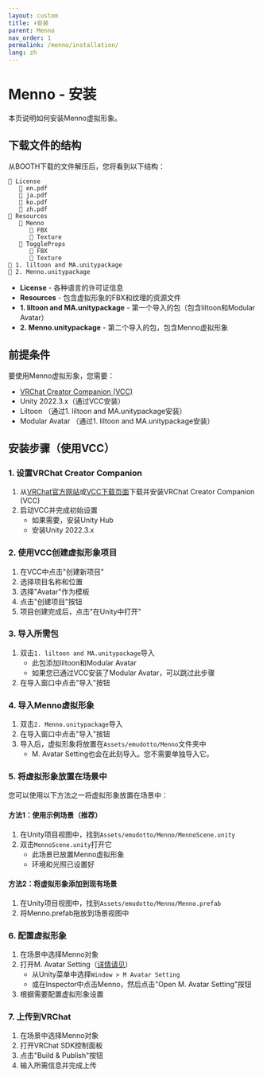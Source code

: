 ```yaml
---
layout: custom
title: ⬇️安装
parent: Menno
nav_order: 1
permalink: /menno/installation/
lang: zh
---
```


# Menno - 安装

本页说明如何安装Menno虚拟形象。

## 下载文件的结构

从BOOTH下载的文件解压后，您将看到以下结构：

```
📁 License
   📄 en.pdf
   📄 ja.pdf
   📄 ko.pdf
   📄 zh.pdf
📁 Resources
   📁 Menno
      📁 FBX
      📁 Texture
   📁 ToggleProps
      📁 FBX
      📁 Texture
📄 1. liltoon and MA.unitypackage
📄 2. Menno.unitypackage
```

* **License** - 各种语言的许可证信息
* **Resources** - 包含虚拟形象的FBX和纹理的资源文件
* **1. liltoon and MA.unitypackage** - 第一个导入的包（包含liltoon和Modular Avatar）
* **2. Menno.unitypackage** - 第二个导入的包，包含Menno虚拟形象

## 前提条件

要使用Menno虚拟形象，您需要：

* [VRChat Creator Companion (VCC)](https://vcc.docs.vrchat.com/#download-it)
* Unity 2022.3.x（通过VCC安装）
* Liltoon
  （通过1. liltoon and MA.unitypackage安装）
* Modular Avatar
  （通过1. liltoon and MA.unitypackage安装）

## 安装步骤（使用VCC）

### 1. 设置VRChat Creator Companion

1. 从[VRChat官方网站](https://vrchat.com/home/download)或[VCC下载页面](https://vcc.docs.vrchat.com/#download-it)下载并安装VRChat Creator Companion (VCC)
2. 启动VCC并完成初始设置
   - 如果需要，安装Unity Hub
   - 安装Unity 2022.3.x

### 2. 使用VCC创建虚拟形象项目

1. 在VCC中点击"创建新项目"
2. 选择项目名称和位置
3. 选择"Avatar"作为模板
4. 点击"创建项目"按钮
5. 项目创建完成后，点击"在Unity中打开"

### 3. 导入所需包

1. 双击`1. liltoon and MA.unitypackage`导入
   - 此包添加liltoon和Modular Avatar
   - 如果您已通过VCC安装了Modular Avatar，可以跳过此步骤
2. 在导入窗口中点击"导入"按钮

### 4. 导入Menno虚拟形象

1. 双击`2. Menno.unitypackage`导入
2. 在导入窗口中点击"导入"按钮
3. 导入后，虚拟形象将放置在`Assets/emudotto/Menno`文件夹中
   - M. Avatar Setting也会在此刻导入。您不需要单独导入它。

### 5. 将虚拟形象放置在场景中

您可以使用以下方法之一将虚拟形象放置在场景中：

#### 方法1：使用示例场景（推荐）
1. 在Unity项目视图中，找到`Assets/emudotto/Menno/MennoScene.unity`
2. 双击`MennoScene.unity`打开它
   - 此场景已放置Menno虚拟形象
   - 环境和光照已设置好

#### 方法2：将虚拟形象添加到现有场景
1. 在Unity项目视图中，找到`Assets/emudotto/Menno/Menno.prefab`
2. 将Menno.prefab拖放到场景视图中

### 6. 配置虚拟形象

1. 在场景中选择Menno对象
2. 打开M. Avatar Setting（[详情请见](/avatar-setting/)）
   - 从Unity菜单中选择`Window > M Avatar Setting`
   - 或在Inspector中点击Menno，然后点击"Open M. Avatar Setting"按钮
3. 根据需要配置虚拟形象设置

### 7. 上传到VRChat

1. 在场景中选择Menno对象
2. 打开VRChat SDK控制面板
3. 点击"Build & Publish"按钮
4. 输入所需信息并完成上传 